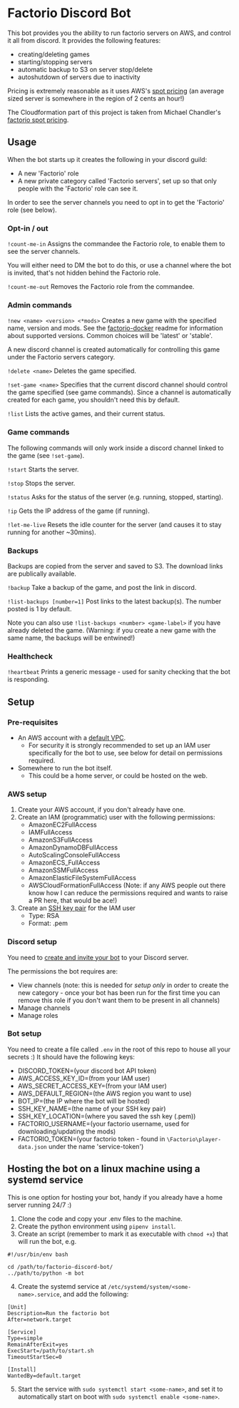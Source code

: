 # Factorio Discord Bot

This bot provides you the ability to run factorio servers on AWS, and control it
all from discord. It provides the following features:
- creating/deleting games
- starting/stopping servers
- automatic backup to S3 on server stop/delete
- autoshutdown of servers due to inactivity

Pricing is extremely reasonable as it uses AWS's [spot
pricing](https://aws.amazon.com/ec2/spot/pricing/) (an average sized server is
somewhere in the region of 2 cents an hour!)

The Cloudformation part of this project is taken from Michael Chandler's
[factorio spot pricing](https://github.com/m-chandler/factorio-spot-pricing).


## Usage

When the bot starts up it creates the following in your discord guild:
- A new 'Factorio' role
- A new private category called 'Factorio servers', set up so that only people
  with the 'Factorio' role can see it.

In order to see the server channels you need to opt in to get the 'Factorio'
role (see below).

### Opt-in / out
`!count-me-in` Assigns the commandee the Factorio role, to enable them to see
the server channels.

You will either need to DM the bot to do this, or use a channel where the bot is
invited, that's not hidden behind the Factorio role.

`!count-me-out` Removes the Factorio role from the commandee.


### Admin commands
`!new <name> <version> <*mods>` Creates a new game with the specified name,
version and mods. See the
[factorio-docker](https://github.com/factoriotools/factorio-docker) readme for
information about supported versions. Common choices will be 'latest' or
'stable'.

A new discord channel is created automatically for controlling this game under
the Factorio servers category.

`!delete <name>` Deletes the game specified.

`!set-game <name>` Specifies that the current discord channel should control the
game specified (see game commands). Since a channel is automatically created for
each game, you shouldn't need this by default.

`!list` Lists the active games, and their current status.

### Game commands
The following commands will only work inside a discord channel linked to the
game (see `!set-game`).

`!start` Starts the server.

`!stop` Stops the server.

`!status` Asks for the status of the server (e.g. running, stopped, starting).

`!ip` Gets the IP address of the game (if running).

`!let-me-live` Resets the idle counter for the server (and causes it to stay
running for another ~30mins).

### Backups
Backups are copied from the server and saved to S3. The download links are
publically available.

`!backup` Take a backup of the game, and post the link in discord.

`!list-backups [number=1]` Post links to the latest backup(s). The number posted
is 1 by default.

Note you can also use `!list-backups <number> <game-label>` if you have already
deleted the game. (Warning: if you create a new game with the same name, the
backups will be entwined!)

### Healthcheck
`!heartbeat` Prints a generic message - used for sanity checking that the bot is
responding.

## Setup

### Pre-requisites

* An AWS account with a [default
  VPC](https://docs.aws.amazon.com/vpc/latest/userguide/default-vpc.html).
  - For security it is strongly recommended to set up an IAM user specifically
    for the bot to use, see below for detail on permissions required.
* Somewhere to run the bot itself.
  - This could be a home server, or could be hosted on the web.

### AWS setup

1. Create your AWS account, if you don't already have one.
2. Create an IAM (programmatic) user with the following permissions:
    * AmazonEC2FullAccess
    * IAMFullAccess
    * AmazonS3FullAccess
    * AmazonDynamoDBFullAccess
    * AutoScalingConsoleFullAccess
    * AmazonECS_FullAccess
    * AmazonSSMFullAccess
    * AmazonElasticFileSystemFullAccess
    * AWSCloudFormationFullAccess (Note: if any AWS people out there know how I
      can reduce the permissions required and wants to raise a PR here, that
      would be ace!)
3. Create an [SSH key
   pair](https://eu-west-2.console.aws.amazon.com/ec2/v2/home#KeyPairs:) for the
   IAM user
    * Type: RSA 
    * Format: .pem


### Discord setup
You need to [create and invite your
bot](https://discordpy.readthedocs.io/en/stable/discord.html) to your Discord
server.

The permissions the bot requires are:
* View channels (note: this is needed for _setup only_ in order to create the
  new category - once your bot has been run for the first time you can remove
  this role if you don't want them to be present in all channels)
* Manage channels
* Manage roles


### Bot setup
You need to create a file called `.env` in the root of this repo to house all
your secrets :) It should have the following keys:
* DISCORD_TOKEN=(your discord bot API token)
* AWS_ACCESS_KEY_ID=(from your IAM user)
* AWS_SECRET_ACCESS_KEY=(from your IAM user)
* AWS_DEFAULT_REGION=(the AWS region you want to use)
* BOT_IP=(the IP where the bot will be hosted)
* SSH_KEY_NAME=(the name of your SSH key pair)
* SSH_KEY_LOCATION=(where you saved the ssh key (.pem))
* FACTORIO_USERNAME=(your factorio username, used for downloading/updating the
  mods)
* FACTORIO_TOKEN=(your factorio token - found in `\Factorio\player-data.json`
  under the name 'service-token')


## Hosting the bot on a linux machine using a systemd service
This is one option for hosting your bot, handy if you already have a home server
running 24/7 :)

1. Clone the code and copy your .env files to the machine.
2. Create the python environment using `pipenv install`.
3. Create an script (remember to mark it as executable with `chmod +x`) that
   will run the bot, e.g.
```
#!/usr/bin/env bash

cd /path/to/factorio-discord-bot/
../path/to/python -m bot
```
4. Create the systemd service at `/etc/systemd/system/<some-name>.service`, and
   add the following:
```
[Unit]
Description=Run the factorio bot
After=network.target

[Service]
Type=simple
RemainAfterExit=yes
ExecStart=/path/to/start.sh
TimeoutStartSec=0

[Install]
WantedBy=default.target
```
5. Start the service with `sudo systemctl start <some-name>`, and set it to
   automatically start on boot with `sudo systemctl enable <some-name>`.